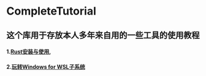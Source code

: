 # CompleteTutorial
## 这个库用于存放本人多年来自用的一些工具的使用教程
#### 1.[Rust安装与使用](https://github.com/zjwztttt/CompleteTutorial/blob/main/Rust%E5%AE%89%E8%A3%85%E4%B8%8E%E4%BD%BF%E7%94%A8.md),
#### 2.[玩转Windows for WSL子系统](https://github.com/zjwztttt/CompleteTutorial/blob/main/%E7%8E%A9%E8%BD%ACWSL%E5%AD%90%E7%B3%BB%E7%BB%9F.md)
